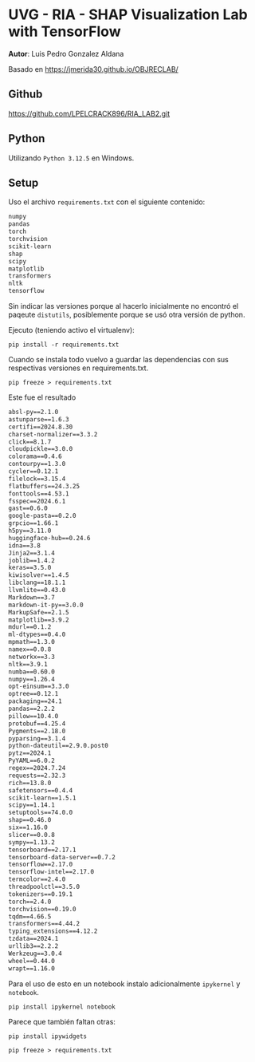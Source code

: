 # UVG - RIA - SHAP Visualization Lab with TensorFlow

**Autor**: Luis Pedro Gonzalez Aldana

Basado en https://jmerida30.github.io/OBJRECLAB/

## Github
https://github.com/LPELCRACK896/RIA_LAB2.git

## Python

Utilizando `Python 3.12.5` en Windows. 

## Setup

Uso el archivo `requirements.txt` con el siguiente contenido: 
```txt
numpy
pandas
torch
torchvision
scikit-learn
shap
scipy
matplotlib
transformers
nltk
tensorflow
```
Sin indicar las versiones porque al hacerlo inicialmente no encontró el paqeute `distutils`, posiblemente porque se usó otra versión de python.

Ejecuto (teniendo activo el virtualenv): 
```shell
pip install -r requirements.txt
```
Cuando se instala todo vuelvo a guardar las dependencias con sus respectivas versiones en requirements.txt.

```shell
pip freeze > requirements.txt
```

Este fue el resultado 

```txt
absl-py==2.1.0
astunparse==1.6.3
certifi==2024.8.30
charset-normalizer==3.3.2
click==8.1.7
cloudpickle==3.0.0
colorama==0.4.6
contourpy==1.3.0
cycler==0.12.1
filelock==3.15.4
flatbuffers==24.3.25
fonttools==4.53.1
fsspec==2024.6.1
gast==0.6.0
google-pasta==0.2.0
grpcio==1.66.1
h5py==3.11.0
huggingface-hub==0.24.6
idna==3.8
Jinja2==3.1.4
joblib==1.4.2
keras==3.5.0
kiwisolver==1.4.5
libclang==18.1.1
llvmlite==0.43.0
Markdown==3.7
markdown-it-py==3.0.0
MarkupSafe==2.1.5
matplotlib==3.9.2
mdurl==0.1.2
ml-dtypes==0.4.0
mpmath==1.3.0
namex==0.0.8
networkx==3.3
nltk==3.9.1
numba==0.60.0
numpy==1.26.4
opt-einsum==3.3.0
optree==0.12.1
packaging==24.1
pandas==2.2.2
pillow==10.4.0
protobuf==4.25.4
Pygments==2.18.0
pyparsing==3.1.4
python-dateutil==2.9.0.post0
pytz==2024.1
PyYAML==6.0.2
regex==2024.7.24
requests==2.32.3
rich==13.8.0
safetensors==0.4.4
scikit-learn==1.5.1
scipy==1.14.1
setuptools==74.0.0
shap==0.46.0
six==1.16.0
slicer==0.0.8
sympy==1.13.2
tensorboard==2.17.1
tensorboard-data-server==0.7.2
tensorflow==2.17.0
tensorflow-intel==2.17.0
termcolor==2.4.0
threadpoolctl==3.5.0
tokenizers==0.19.1
torch==2.4.0
torchvision==0.19.0
tqdm==4.66.5
transformers==4.44.2
typing_extensions==4.12.2
tzdata==2024.1
urllib3==2.2.2
Werkzeug==3.0.4
wheel==0.44.0
wrapt==1.16.0
```

Para el uso de esto en un notebook instalo adicionalmente `ipykernel` y `notebook`. 

```shell
pip install ipykernel notebook

```

Parece que también faltan otras: 

```shell
pip install ipywidgets 
```

```shell
pip freeze > requirements.txt
```

